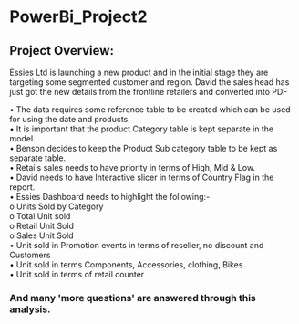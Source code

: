 # PowerBi_Project2

## Project Overview:
Essies Ltd is launching a new product and in the initial stage they 
are targeting some segmented customer and region. David the 
sales head has just got the new details from the frontline 
retailers and converted into PDF

• The data requires some reference table to be created 
which can be used for using the date and products. \
• It is important that the product Category table is kept 
separate in the model. \
• Benson decides to keep the Product Sub category table to 
be kept as separate table. \
• Retails sales needs to have priority in terms of High, Mid & 
Low. \
• David needs to have Interactive slicer in terms of Country 
Flag in the report. \
• Essies Dashboard needs to highlight the following:- \
o Units Sold by Category \
o Total Unit sold \
o Retail Unit Sold \
o Sales Unit Sold \
• Unit sold in Promotion events in terms of reseller, no 
discount and Customers \
• Unit sold in terms Components, Accessories, clothing, Bikes \
• Unit sold in terms of retail counter 

### And many 'more questions' are answered through this analysis.
